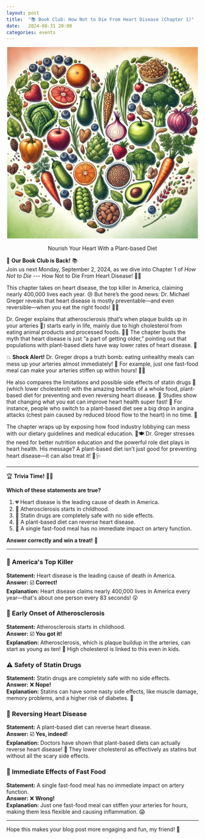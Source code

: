```yaml
---
layout: post
title:  "📚 Book Club: How Not to Die From Heart Disease (Chapter 1)"
date:   2024-08-31 20:00
categories: events
---
```


<center>
<img 
    src="/images/2024/how-not-to-die/how-not-to-die-from-heart-disease.jpg"
        alt="How Not to Die from Heart Disease"
        width="500" />
<p>Nourish Your Heart With a Plant-based Diet</p>
</center>

🎉 **Our Book Club is Back!** 📚  
Join us next Monday, September 2, 2024, as we dive into Chapter 1 of *How Not to Die* --- How Not to Die From Heart Disease! 🌿💓

This chapter takes on heart disease, the top killer in America, claiming nearly 400,000 lives each year. 😢 But here’s the good news: Dr. Michael Greger reveals that heart disease is mostly preventable—and even reversible—when you eat the right foods! 🥦🍎

Dr. Greger explains that atherosclerosis (that’s when plaque builds up in your arteries 🏦) starts early in life, mainly due to high cholesterol from eating animal products and processed foods. 🥩🍟 The chapter busts the myth that heart disease is just “a part of getting older,” pointing out that populations with plant-based diets have way lower rates of heart disease. 🌿

💥 **Shock Alert!** Dr. Greger drops a truth bomb: eating unhealthy meals can mess up your arteries almost immediately! 🚨 For example, just one fast-food meal can make your arteries stiffen up within hours! 🍔⏰

He also compares the limitations and possible side effects of statin drugs 💊 (which lower cholesterol) with the amazing benefits of a whole food, plant-based diet for preventing and even reversing heart disease. 🌱 Studies show that changing what you eat can improve heart health super fast! 🚀 For instance, people who switch to a plant-based diet see a big drop in angina attacks (chest pain caused by reduced blood flow to the heart) in no time. 💚

The chapter wraps up by exposing how food industry lobbying can mess with our dietary guidelines and medical education. 🤔🍽️ Dr. Greger stresses the need for better nutrition education and the powerful role diet plays in heart health. His message? A plant-based diet isn’t just good for preventing heart disease—it can also treat it! 🌱🩺

---

🏆 **Trivia Time!** 🧠💡

**Which of these statements are true?**  

1. 💔 Heart disease is the leading cause of death in America.  
2. 🧸 Atherosclerosis starts in childhood.  
3. 💊 Statin drugs are completely safe with no side effects.  
4. 🥦 A plant-based diet can reverse heart disease.  
5. 🍟 A single fast-food meal has no immediate impact on artery function.

**Answer correctly and win a treat!** 🍫

---

### 🍏 America's Top Killer

**Statement:** Heart disease is the leading cause of death in America.  
**Answer:** ☑️ **Correct!**  
**Explanation:** Heart disease claims nearly 400,000 lives in America every year—that's about one person every 83 seconds! 😲

### 🚸 Early Onset of Atherosclerosis

**Statement:** Atherosclerosis starts in childhood.  
**Answer:** ☑️ **You got it!**  
**Explanation:** Atherosclerosis, which is plaque buildup in the arteries, can start as young as ten! 🧒 High cholesterol is linked to this even in kids.

### ⚠️ Safety of Statin Drugs

**Statement:** Statin drugs are completely safe with no side effects.  
**Answer:** ❌ **Nope!**  
**Explanation:** Statins can have some nasty side effects, like muscle damage, memory problems, and a higher risk of diabetes. 🚫

### 🌱 Reversing Heart Disease

**Statement:** A plant-based diet can reverse heart disease.  
**Answer:** ☑️ **Yes, indeed!**  
**Explanation:** Doctors have shown that plant-based diets can actually reverse heart disease! 🌿 They lower cholesterol as effectively as statins but without all the scary side effects.

### 🍔 Immediate Effects of Fast Food

**Statement:** A single fast-food meal has no immediate impact on artery function.  
**Answer:** ❌ **Wrong!**  
**Explanation:** Just one fast-food meal can stiffen your arteries for hours, making them less flexible and causing inflammation. 😱

---

Hope this makes your blog post more engaging and fun, my friend! 🌻

